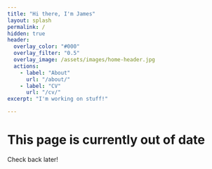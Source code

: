 ```yaml
---
title: "Hi there, I'm James"
layout: splash
permalink: /
hidden: true
header:
  overlay_color: "#000"
  overlay_filter: "0.5"
  overlay_image: /assets/images/home-header.jpg
  actions:
    - label: "About"
      url: "/about/"
    - label: "CV"
      url: "/cv/"
excerpt: "I'm working on stuff!"

---
```


# This page is currently out of date
Check back later!

